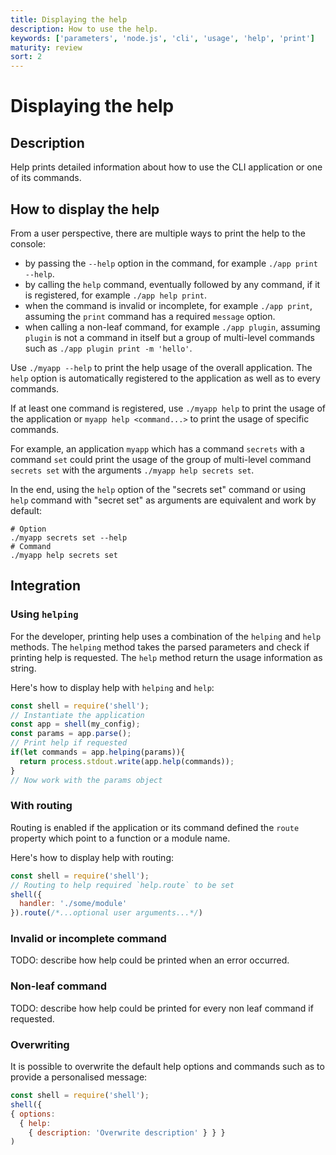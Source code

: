 ```yaml
---
title: Displaying the help
description: How to use the help.
keywords: ['parameters', 'node.js', 'cli', 'usage', 'help', 'print']
maturity: review
sort: 2
---
```


# Displaying the help

## Description

Help prints detailed information about how to use the CLI application or one of its commands.

## How to display the help

From a user perspective, there are multiple ways to print the help to the console:
* by passing the `--help` option in the command, for example `./app print --help`.
* by calling the `help` command, eventually followed by any command, if it is registered, for example `./app help print`.
* when the command is invalid or incomplete, for example `./app print`, assuming the `print` command has a required `message` option.
* when calling a non-leaf command, for example `./app plugin`, assuming `plugin` is not a command in itself but a group of multi-level commands such as `./app plugin print -m 'hello'`.

Use `./myapp --help` to print the help usage of the overall application. The `help` option is automatically registered to the application as well as to every commands.

If at least one command is registered, use `./myapp help` to print the usage of the application or `myapp help <command...>` to print the usage of specific commands.

For example, an application `myapp` which has a command `secrets` with a command `set` could print the usage of the group of multi-level command `secrets set` with the arguments `./myapp help secrets set`.

In the end, using the `help` option of the "secrets set" command or using `help` command with "secret set" as arguments are equivalent and work by default:

```
# Option
./myapp secrets set --help
# Command
./myapp help secrets set
```

## Integration

### Using `helping`

For the developer, printing help uses a combination of the `helping` and `help` methods. The `helping` method takes the parsed parameters and check if printing help is requested. The `help` method return the usage information as string.

Here's how to display help with `helping` and `help`:

```js
const shell = require('shell');
// Instantiate the application
const app = shell(my_config);
const params = app.parse();
// Print help if requested
if(let commands = app.helping(params)){
  return process.stdout.write(app.help(commands));
}
// Now work with the params object
```

### With routing

Routing is enabled if the application or its command defined the `route` property which point to a function or a module name.

Here's how to display help with routing:

```js
const shell = require('shell');
// Routing to help required `help.route` to be set
shell({
  handler: './some/module'
}).route(/*...optional user arguments...*/)
```

### Invalid or incomplete command

TODO: describe how help could be printed when an error occurred.

### Non-leaf command

TODO: describe how help could be printed for every non leaf command if requested.

### Overwriting

It is possible to overwrite the default help options and commands such as to provide a personalised message:

```js
const shell = require('shell');
shell({
{ options:
  { help: 
    { description: 'Overwrite description' } } }
)
```

